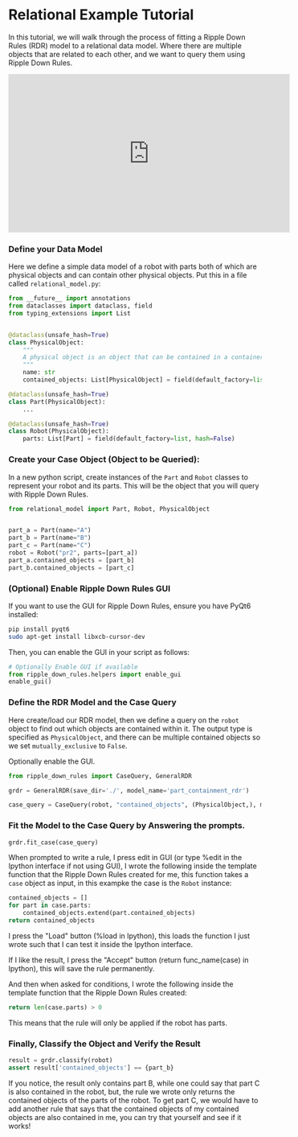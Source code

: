 # Relational Example Tutorial

In this tutorial, we will walk through the process of fitting a Ripple Down Rules (RDR) model to a relational data model.
Where there are multiple objects that are related to each other, and we want to query them using Ripple Down Rules.

<iframe width="560" height="315" src="https://www.youtube.com/embed/Dgcj7Y7qNyI" frameborder="0" allowfullscreen></iframe>

### Define your Data Model

Here we define a simple data model of a robot with parts both of which are physical objects and can contain other physical objects.
Put this in a file called `relational_model.py`:
```python
from __future__ import annotations
from dataclasses import dataclass, field
from typing_extensions import List


@dataclass(unsafe_hash=True)
class PhysicalObject:
    """
    A physical object is an object that can be contained in a container.
    """
    name: str
    contained_objects: List[PhysicalObject] = field(default_factory=list, hash=False)

@dataclass(unsafe_hash=True)
class Part(PhysicalObject):
    ...

@dataclass(unsafe_hash=True)
class Robot(PhysicalObject):
    parts: List[Part] = field(default_factory=list, hash=False)
```

### Create your Case Object (Object to be Queried):
In a new python script, create instances of the `Part` and `Robot` classes to represent your robot and its parts.
This will be the object that you will query with Ripple Down Rules.
```python
from relational_model import Part, Robot, PhysicalObject


part_a = Part(name="A")
part_b = Part(name="B")
part_c = Part(name="C")
robot = Robot("pr2", parts=[part_a])
part_a.contained_objects = [part_b]
part_b.contained_objects = [part_c]
```

### (Optional) Enable Ripple Down Rules GUI

If you want to use the GUI for Ripple Down Rules, ensure you have PyQt6 installed:
```bash
pip install pyqt6
sudo apt-get install libxcb-cursor-dev
```

Then, you can enable the GUI in your script as follows:
```python
# Optionally Enable GUI if available
from ripple_down_rules.helpers import enable_gui
enable_gui()
```

### Define the RDR Model and the Case Query
Here create/load our RDR model, then we define a query on the `robot` object to find out which objects are contained within it.
The output type is specified as `PhysicalObject`, and there can be multiple contained objects so we set `mutually_exclusive` to `False`.

Optionally enable the GUI.

```python
from ripple_down_rules import CaseQuery, GeneralRDR

grdr = GeneralRDR(save_dir='./', model_name='part_containment_rdr')

case_query = CaseQuery(robot, "contained_objects", (PhysicalObject,), mutually_exclusive=False)
```

### Fit the Model to the Case Query by Answering the prompts.
```python
grdr.fit_case(case_query)
```

When prompted to write a rule, I press edit in GUI (or type %edit in the Ipython interface if not using GUI),
I wrote the following inside the template function that the Ripple Down Rules created for me, this function takes a
`case` object as input, in this exampke the case is the `Robot` instance:

```python
contained_objects = []
for part in case.parts:
    contained_objects.extend(part.contained_objects)
return contained_objects
```

I press the "Load" button (%load in Ipython), this loads the function I just wrote such that I can test it inside the
Ipython interface.

If I like the result, I press the "Accept" button (return func_name(case) in Ipython), this will save the rule
permanently.

And then when asked for conditions, I wrote the following inside the template function that the Ripple Down Rules
created:

```python
return len(case.parts) > 0
```

This means that the rule will only be applied if the robot has parts.

### Finally, Classify the Object and Verify the Result

```python
result = grdr.classify(robot)
assert result['contained_objects'] == {part_b}
```

If you notice, the result only contains part B, while one could say that part C is also contained in the robot, but,
the rule we wrote only returns the contained objects of the parts of the robot. To get part C, we would have to
add another rule that says that the contained objects of my contained objects are also contained in me, you can 
try that yourself and see if it works!